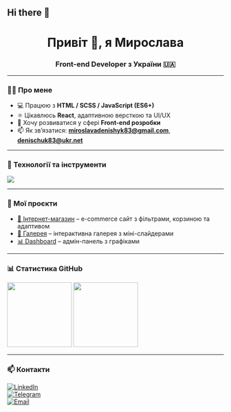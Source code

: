 ## Hi there 👋
<h1 align="center">Привіт 👋, я Мирослава</h1>
<h3 align="center">Front-end Developer з України 🇺🇦</h3>

---

### 🧑‍💻 Про мене
- 💻 Працюю з **HTML / SCSS / JavaScript (ES6+)**
- ⚛️ Цікавлюсь **React**, адаптивною версткою та UI/UX
- 🚀 Хочу розвиватися у сфері **Front-end розробки**
- 📫 Як зв’язатися: **miroslavadenishyk83@gmail.com**, **denischuk83@ukr.net**

---

### 🔧 Технології та інструменти
<p align="left">
  <img src="https://skillicons.dev/icons?i=html,css,sass,js,git,github,figma" />
</p>

---

### 🚀 Мої проєкти
- [🛒 Інтернет-магазин](https://github.com/username/shop-project) – e-commerce сайт з фільтрами, корзиною та адаптивом  
- [🎨 Галерея](https://github.com/username/gallery) – інтерактивна галерея з міні-слайдерами  
- [📊 Dashboard](https://github.com/username/dashboard) – адмін-панель з графіками  

---

### 📊 Статистика GitHub
<p align="left">
  <img src="https://github-readme-stats.vercel.app/api?username=USERNAME&show_icons=true&theme=radical" height="150" />
  <img src="https://github-readme-stats.vercel.app/api/top-langs/?username=USERNAME&layout=compact&theme=radical" height="150" />
</p>

---

### 📫 Контакти
[![LinkedIn](https://img.shields.io/badge/LinkedIn-blue?logo=linkedin&logoColor=white)](https://linkedin.com/in/username)  
[![Telegram](https://img.shields.io/badge/Telegram-2CA5E0?logo=telegram&logoColor=white)](https://t.me/username)  
[![Email](https://img.shields.io/badge/Email-D14836?logo=gmail&logoColor=white)](mailto:youremail@gmail.com)
